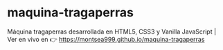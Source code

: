 # maquina-tragaperras
Máquina tragaperras desarrollada en HTML5, CSS3 y Vanilla JavaScript
| Ver en vivo en 👉 https://montsea999.github.io/maquina-tragaperras
